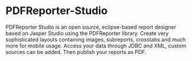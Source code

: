 # PDFReporter-Studio
PDFReporter Studio is an open source, eclipse-based report designer based on Jasper Studio using the PDFReporter library. Create very sophisticated layouts containing images, subreports, crosstabs and much more for mobile usage. Access your data through JDBC and XML, custom sources can be added. Then publish your reports as PDF.
